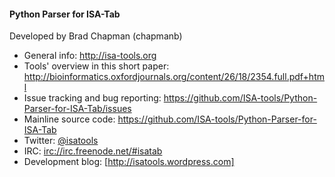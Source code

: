 #### Python Parser for ISA-Tab

Developed by Brad Chapman (chapmanb)

- General info: <http://isa-tools.org>
- Tools' overview in this short paper: <http://bioinformatics.oxfordjournals.org/content/26/18/2354.full.pdf+html>
- Issue tracking and bug reporting: <https://github.com/ISA-tools/Python-Parser-for-ISA-Tab/issues>
- Mainline source code: <https://github.com/ISA-tools/Python-Parser-for-ISA-Tab>
- Twitter: [@isatools](http://twitter.com/isatools)
- IRC: [irc://irc.freenode.net/#isatab](irc://irc.freenode.net/#isatab)
- Development blog: [http://isatools.wordpress.com]